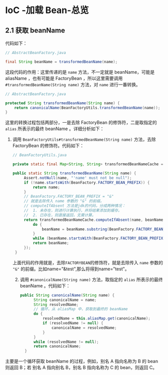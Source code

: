 # ﻿IoC -加载 Bean-总览


## 2.1 获取 beanName

代码如下：

```Java
// AbstractBeanFactory.java

final String beanName = transformedBeanName(name);
```

这段代码的作用：这里传递的是 `name` 方法，不一定就是 beanName，可能是 aliasName ，也有可能是 FactoryBean ，所以这里需要调用 `#transformedBeanName(String name)` 方法，对 `name` 进行一番转换。

```java
// AbstractBeanFactory.java

protected String transformedBeanName(String name) {
	return canonicalName(BeanFactoryUtils.transformedBeanName(name));
}
```



这里的转换过程包括两部分，一是去除 FactoryBean 的修饰符，二是取指定的 `alias` 所表示的最终 beanName 。详细分析如下：

1. 调用 `BeanFactoryUtils#transformedBeanName(String name)` 方法，去除 FactoryBean 的修饰符。代码如下：

   ```java
   // BeanFactoryUtils.java
   
   private static final Map<String, String> transformedBeanNameCache = new ConcurrentHashMap<>();
   
   public static String transformedBeanName(String name) {
   		Assert.notNull(name, "'name' must not be null");
   		if (!name.startsWith(BeanFactory.FACTORY_BEAN_PREFIX)) {
   			return name;
   		}
       	// BeanFactory.FACTORY_BEAN_PREFIX = "&"
   		// 就是去除传入 name 参数的 "&" 的前缀。
   		// computeIfAbsent 方法是jdk的代码，分成两种情况：
   		//  1. 未存在，则进行计算执行，并将结果添加到缓存。
   		//  2. 已存在，则直接返回，无需计算。
   		return transformedBeanNameCache.computeIfAbsent(name, beanName -> {
   			do {
   				beanName = beanName.substring(BeanFactory.FACTORY_BEAN_PREFIX.length());
   			}
   			while (beanName.startsWith(BeanFactory.FACTORY_BEAN_PREFIX));
   			return beanName;
   		});
   	}
   ```

   上面代码的作用就是，去除`FACTORYBEAN`的修饰符，就是去除传入 `name` 参数的 `"&"` 的前缀。比如name="&test",那么将得到name="test"。

   2. 调用 `#canonicalName(String name)` 方法，取指定的 `alias` 所表示的最终 beanName 。代码如下：

      ```java
      public String canonicalName(String name) {
      		String canonicalName = name;
      		String resolvedName;
      		// 循环，从 aliasMap 中，获取到最终的 beanName
      		do {
      			resolvedName = this.aliasMap.get(canonicalName);
      			if (resolvedName != null) {
      				canonicalName = resolvedName;
      			}
      		}
      		while (resolvedName != null);
      		return canonicalName;
      	}
      ```
      
主要是一个循环获取 beanName 的过程，例如，别名 A 指向名称为 B 的 bean 则返回 B；若 别名 A 指向别名 B，别名 B 指向名称为 C 的 bean，则返回 C。

